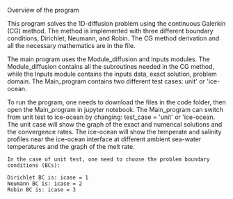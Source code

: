 
Overview of the program

This program solves the 1D-diffusion problem using the continuous Galerkin (CG) method. The method is implemented with three different boundary conditions, Dirichlet, Neumann, and Robin. The CG method derivation and all the necessary mathematics are in the file.


The main program uses the Module_diffusion and Inputs modules. The Module_diffusion contains all the subroutines needed in the CG method, while the Inputs module contains the inputs data, exact solution, problem domain. The Main_program contains two different test cases: unit' or 'ice-ocean.

To run the program, one needs to download the files in the code folder, then open the Main_program in jupyter notebook. The Main_program can switch from unit test to ice-ocean by changing: test_case = 'unit' or 'ice-ocean. The unit case will show the graph of the exact and numerical solutions and the convergence rates. The ice-ocean will show the temperate and salinity profiles near the ice-ocean interface at different ambient sea-water temperatures and the graph of the melt rate.


    In the case of unit test, one need to choose the problem boundary conditions (BCs):

    Dirichlet BC is: icase = 1
    Neumann BC is: icase = 2
    Robin BC is: icase = 3